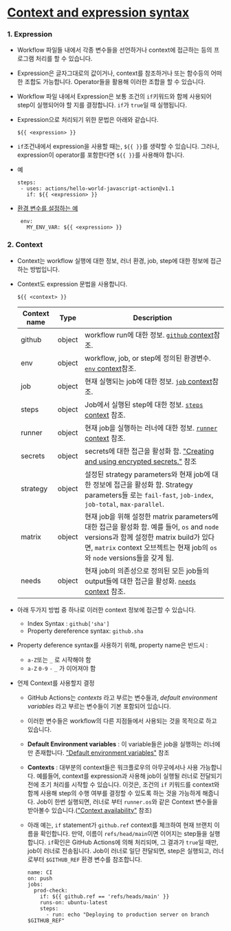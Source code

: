 # [Context and expression syntax ](https://docs.github.com/en/enterprise-server@3.1/actions/reference/context-and-expression-syntax-for-github-actions)

 ### 1. Expression 
   - Workflow 파일들 내에서 각종 변수들을 선언하거나 context에 접근하는 등의 프로그램 처리를 할 수 있습니다. 
   - Expression은 글자그대로의 값이거나, context를 참조하거나 또는 함수등의 어떠한 조합도 가능합니다. Operator들을 활용해 이러한 조합을 할 수 있습니다. 
   - Workflow 파일 내에서 Expression은 보통 조건의 `if`키워드와 함께 사용되어 step이 실행되어야 할 지를 결정합니다. `if`가 `true`일 때 실행됩니다. 
   - Expression으로 처리되기 위한 문법은 아래와 같습니다. 
    
     `${{ <expression> }}` 
 
   -  `if`조건내에서 expression을 사용할 때는, `${{ }}`를 생략할 수 있습니다. 그러나, expression이 operator를 포함한다면 `${{ }}`를 사용해야 합니다. 
   -  예
       
       ```
       steps:
        - uses: actions/hello-world-javascript-action@v1.1
          if: ${{ <expression> }}
       ```
       
   - [환경 변수를 설정하는 예](https://docs.github.com/en/enterprise-server@3.1/actions/reference/context-and-expression-syntax-for-github-actions#example-setting-an-environment-variable)
      
      ```
       env:
         MY_ENV_VAR: ${{ <expression> }}
       ```
       
### 2. Context
   - Context는 workflow 실행에 대한 정보, 러너 환경, job, step에 대한 정보에 접근하는 방법입니다. 
   - Context도 expression 문법을 사용합니다. 
     
     `${{ <context> }}`
     
      Context name| 	Type	| Description
      --|--|--
      github	| object	| workflow run에 대한 정보. [`github` context](https://docs.github.com/en/enterprise-server@3.1/actions/reference/context-and-expression-syntax-for-github-actions#github-context)참조.
      env	| object	| workflow, job, or step에 정의된 환경변수. [`env` context](https://docs.github.com/en/enterprise-server@3.1/actions/reference/context-and-expression-syntax-for-github-actions#env-context)참조.
      job	| object	| 현재 실행되는 job에 대한 정보. [`job` context](https://docs.github.com/en/enterprise-server@3.1/actions/reference/context-and-expression-syntax-for-github-actions#job-context)참조.
      steps	| object	| Job에서 실행된 step에 대한 정보. [`steps` context](https://docs.github.com/en/enterprise-server@3.1/actions/reference/context-and-expression-syntax-for-github-actions#steps-context) 참조.
      runner	| object	| 현재 job을 실행하는 러너에 대한 정보. [`runner` context](https://docs.github.com/en/enterprise-server@3.1/actions/reference/context-and-expression-syntax-for-github-actions#runner-context) 참조.
      secrets	| object	| secrets에 대한 접근을 활성화 함. ["Creating and using encrypted secrets."](https://docs.github.com/en/enterprise-server@3.1/actions/automating-your-workflow-with-github-actions/creating-and-using-encrypted-secrets) 참조
      strategy	| object	| 설정된 strategy parameters와 현재 job에 대한 정보에 접근을 활성화 함. Strategy parameters들 로는 `fail-fast`, `job-index`, `job-total`, `max-parallel`.
      matrix	| object	| 현재 job을 위해 설정한 matrix parameters에 대한 접근을 활성화 함. 예를 들어, `os` and `node` versions과 함께 설정한 matrix build가 있다면, `matrix` context 오브젝트는 현재 job의 `os`와 `node` versions들을 갖게 됨.
      needs	| object	| 현재 job의 의존성으로 정의된 모든 job들의 output들에 대한 접근을 활성화. [`needs` context](https://docs.github.com/en/enterprise-server@3.1/actions/reference/context-and-expression-syntax-for-github-actions#needs-context) 참조.

   - 아래 두가지 방법 중 하나로 이러한 context 정보에 접근할 수 있습니다. 
     - Index Syntax : `github['sha']`
     - Property dereference syntax: `github.sha`
   
   - Property deference syntax를 사용하기 위해, property name은 반드시 :
     - `a-Z`또는 `_` 로 시작해야 함
     - `a-Z` `0-9` `-` `_` 가 이어져야 함
   
   - 언제 Context를 사용할지 결정
     - GitHub Actions는 _contexts_ 라고 부르는 변수들과, _default environment variables_ 라고 부르는 변수들이 기본 포함되어 있습니다. 
     - 이러한 변수들은 workflow의 다른 지점들에서 사용되는 것을 목적으로 하고 있습니다. 
     - __Default Environment variables__ : 이 variable들은 job을 실행하는 러너에만 존재합니다. ["Default environment variables"](https://docs.github.com/en/enterprise-server@3.1/actions/reference/environment-variables#default-environment-variables) 참조
     - __Contexts__ : 대부분의 context들은 워크플로우의 아무곳에서나 사용 가능합니다. 예를들어, context를 expression과 사용해 job이 실행될 러너로 전달되기 전에 초기 처리를 시작할 수 있습니다. 이것은, 조건의 `if` 키워드를 context와 함께 사용해 step의 수행 여부를 결정할 수 있도록 하는 것을 가능하게 해줍니다. Job이 한번 실행되면, 러너로 부터 `runner.os`와 같은 Context 변수들을 받아볼수 있습니다.(["Context availability"](https://docs.github.com/en/enterprise-server@3.1/actions/reference/context-and-expression-syntax-for-github-actions#context-availability) 참조) 
     - 아래 예는, `if` statement가 `github.ref` context를 체크하여 현재 브랜치 이름을 확인합니다. 만약, 이름이 `refs/head/main`이면 이어지는 step들을 실행합니다. `if`확인은 GitHub Actions에 의해 처리되며, 그 결과가 `true`일 때만, job이 러너로 전송됩니다. Job이 러너로 일단 전달되면, step은 실행되고, 러너로부터 `$GITHUB_REF` 환경 변수를 참조합니다.

        ```
        name: CI
        on: push
        jobs:
          prod-check:
            if: ${{ github.ref == 'refs/heads/main' }}
            runs-on: ubuntu-latest
            steps:
              - run: echo "Deploying to production server on branch $GITHUB_REF"
        ```



